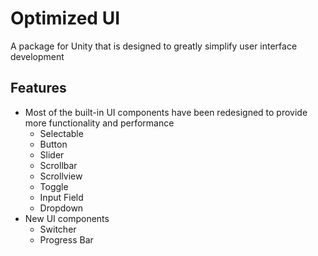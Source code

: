 # Optimized UI
A package for Unity that is designed to greatly simplify user interface development

## Features
- Most of the built-in UI components have been redesigned to provide more functionality and performance
  - Selectable
  - Button
  - Slider
  - Scrollbar
  - Scrollview
  - Toggle
  - Input Field
  - Dropdown
- New UI components
  - Switcher
  - Progress Bar
